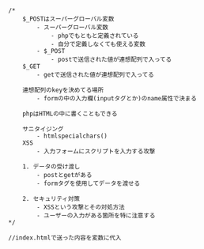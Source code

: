     /*
        $_POSTはスーパーグローバル変数
            - スーパーグローバル変数
                - phpでもともと定義されている
                - 自分で定義しなくても使える変数
            - $_POST
                - postで送信された値が連想配列で入ってる
        $_GET
            - getで送信された値が連想配列で入ってる
        
        連想配列のkeyを決めてる場所
            - formの中の入力欄(inputタグとか)のname属性で決まる
        
        phpはHTMLの中に書くこともできる

        サニタイジング
            - htmlspecialchars()
        XSS
            - 入力フォームにスクリプトを入力する攻撃

        1. データの受け渡し
            - postとgetがある
            - formタグを使用してデータを渡せる

        2. セキュリティ対策
            - XSSという攻撃とその対処方法
            - ユーザーの入力がある箇所を特に注意する
    */

    //index.htmlで送った内容を変数に代入